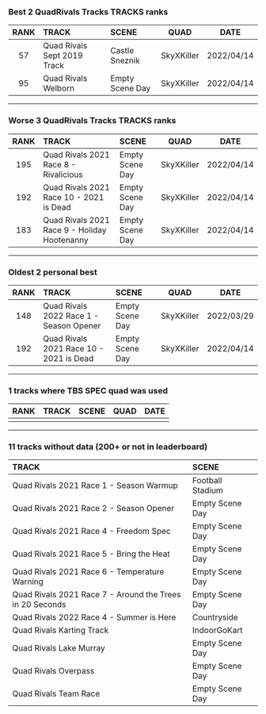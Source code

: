 ### Best 2 QuadRivals Tracks TRACKS ranks
|RANK|TRACK|SCENE|QUAD|DATE|
|:---:|:---|:---|:---:|:---:|
|57|Quad Rivals Sept 2019 Track|Castle Sneznik|SkyXKiller|2022/04/14|
|95|Quad Rivals Welborn|Empty Scene Day|SkyXKiller|2022/04/14|
---
### Worse 3 QuadRivals Tracks TRACKS ranks
|RANK|TRACK|SCENE|QUAD|DATE|
|:---:|:---|:---|:---:|:---:|
|195|Quad Rivals 2021 Race 8 - Rivalicious|Empty Scene Day|SkyXKiller|2022/04/14|
|192|Quad Rivals 2021 Race 10 - 2021 is Dead|Empty Scene Day|SkyXKiller|2022/04/14|
|183|Quad Rivals 2021 Race 9 - Holiday Hootenanny|Empty Scene Day|SkyXKiller|2022/04/14|
---
### Oldest 2 personal best
|RANK|TRACK|SCENE|QUAD|DATE|
|:---:|:---|:---|:---:|:---:|
|148|Quad Rivals 2022 Race 1 - Season Opener|Empty Scene Day|SkyXKiller|2022/03/29|
|192|Quad Rivals 2021 Race 10 - 2021 is Dead|Empty Scene Day|SkyXKiller|2022/04/14|
---
### 1 tracks where TBS SPEC quad was used
|RANK|TRACK|SCENE|QUAD|DATE|
|:---:|:---|:---|:---:|:---:|
||||||
---
### 11 tracks without data (200+ or not in leaderboard)
|TRACK|SCENE|
|:---|:---|
|Quad Rivals 2021 Race 1 - Season Warmup|Football Stadium|
|Quad Rivals 2021 Race 2 - Season Opener|Empty Scene Day|
|Quad Rivals 2021 Race 4 - Freedom Spec|Empty Scene Day|
|Quad Rivals 2021 Race 5 - Bring the Heat|Empty Scene Day|
|Quad Rivals 2021 Race 6 - Temperature Warning|Empty Scene Day|
|Quad Rivals 2021 Race 7 - Around the Trees in 20 Seconds|Empty Scene Day|
|Quad Rivals 2022 Race 4 - Summer is Here|Countryside|
|Quad Rivals Karting Track|IndoorGoKart|
|Quad Rivals Lake Murray|Empty Scene Day|
|Quad Rivals Overpass|Empty Scene Day|
|Quad Rivals Team Race|Empty Scene Day|
